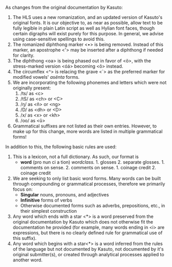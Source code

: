 As changes from the original documentation by Kasuto:

1. The HLS uses a new romanization, and an updated version of Kasuto's original fonts. It is our objective to, as near as possible, allow text to be fully legible in plain Latin script as well as Hylian font faces, though certain digraphs will exist purely for this purpose. In general, we advise using case-sensitive spellings to avoid this.
2. The romanized diphthong marker \<•\> is being removed. Instead of this marker, an apostrophe \<'\> may be inserted after a diphthong if needed for clarity.
3. The diphthong \<oa\> is being phased out in favor of \<ö\>, with the stress-marked version \<óá\> becoming \<ô\> instead.
4. The circumflex \<^\> is relacing the grave \<\`\> as the preferred marker for modified vowels' _asënta_ forms.
5. We are incorporating the following phonemes and letters which were not originally present:
	1. /ts/ as \<c\>
	2. /tS/ as  \<ch\> or \<C\>
	3. /ŋ/ as \<ñ\> or \<ng\>
	4. /D/ as \<dh\> or \<D\>
	5. /x/ as \<x\> or \<kh\>
	6. /oo/ as <ŭ> 
6. Grammatical suffixes are not listed as their own entries. However, to make up for this change, more words are listed in multiple grammatical forms!

In addition to this, the following basic rules are used:

1. This is a lexicon, not a full dictionary. As such, our format is
	+ **word** (pro nun ci a tion) _wordclass._ 1. glosses 2. separate glosses. 1. comments on sense. 2. comments on sense. 1. coinage credit 2. coinage credit
2. We are seeking to only list basic word forms. Many words can be built through compounding or grammatical processes, therefore we primarily focus on:
	+ **Singular** nouns, pronouns, and adjectives
	+ **Infinitive** forms of verbs
	+ Otherwise documented forms such as adverbs, prepositions, etc., in their simplest construction
3. Any word which ends with a star \<\*\> is a word preserved from the original documentation by Kasuto which does not otherwise fit the documentation he provided (for example, many words ending in \<i\> are expressions, but there is no clearly defined rule for grammatical use of this suffix).
4. Any word which begins with a star\<\*\> is a word inferred from the rules of the language but not documented by Kasuto, not documented by it's original submitter(s), or created through analytical processes applied to another word.